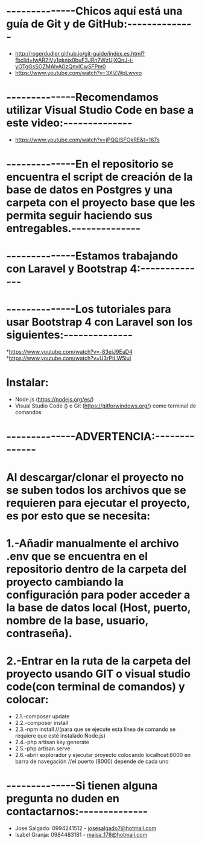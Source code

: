 # --------------Chicos aquí está una guía de Git y de GitHub:--------------
* http://rogerdudler.github.io/git-guide/index.es.html?fbclid=IwAR2iVy1qknix0buF3JRn7WzUjXQnJ-i-yOTgGsSOZMAlvAGzQnvlCwSFPm0
* https://www.youtube.com/watch?v=3XlZWpLwvvo
# --------------Recomendamos utilizar Visual Studio Code en base a este video:--------------
* https://www.youtube.com/watch?v=jPQQISFOkRE&t=167s
# --------------En el repositorio se encuentra el script de creación de la base de datos en Postgres y una carpeta con el proyecto base que les permita seguir haciendo sus entregables.--------------
# --------------Estamos trabajando con Laravel y Bootstrap 4:--------------
# --------------Los tutoriales para usar Bootstrap 4 con Laravel son los siguientes:--------------
*https://www.youtube.com/watch?v=-83eiJ9EaD4
*https://www.youtube.com/watch?v=U3rPtLW5iuI
# Instalar:
* Node.js (https://nodejs.org/es/)
* Visual Studio Code () o Git (https://gitforwindows.org/) como terminal de comandos
# --------------ADVERTENCIA:--------------
# Al descargar/clonar el proyecto no se suben todos los archivos que se requieren para ejecutar el proyecto, es por esto que se necesita:
# 1.-Añadir manualmente el archivo .env que se encuentra en el repositorio dentro de la carpeta del proyecto cambiando la configuración para poder acceder a la base de datos local (Host, puerto, nombre de la base, usuario, contraseña). 
# 2.-Entrar en la ruta de la carpeta del proyecto usando GIT o visual studio code(con terminal de comandos) y colocar:
  * 2.1.-composer update
  * 2.2.-composer install
  * 2.3.-npm install //(para que se ejecute esta línea de comando se requiere que esté instalado Node.js)
  * 2.4.-php artisan key:generate
  * 2.5.-php artisan serve
  * 2.6.-abrir explorador y ejecutar proyecto colocando localhost:8000 en barra de navegación //el puerto (8000) depende de cada uno
# --------------Si tienen alguna pregunta no duden en contactarnos:--------------
* Jose Salgado: 0994241512 - josesalgado7@hotmail.com
* Isabel Granja: 0984483181 - maisa_178@hotmail.com
